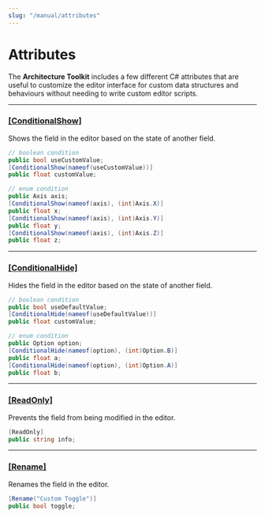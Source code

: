 ```yaml
---
slug: "/manual/attributes"
---
```


# Attributes

The **Architecture Toolkit** includes a few different C# attributes that are useful to customize the editor interface for custom data structures and behaviours without needing to write custom editor scripts.

<hr/>

### [[ConditionalShow]](/api/Zigurous.Architecture/ConditionalShowAttribute)

Shows the field in the editor based on the state of another field.

```csharp
// boolean condition
public bool useCustomValue;
[ConditionalShow(nameof(useCustomValue))]
public float customValue;
```
```csharp
// enum condition
public Axis axis;
[ConditionalShow(nameof(axis), (int)Axis.X)]
public float x;
[ConditionalShow(nameof(axis), (int)Axis.Y)]
public float y;
[ConditionalShow(nameof(axis), (int)Axis.Z)]
public float z;
```

<hr/>

### [[ConditionalHide]](/api/Zigurous.Architecture/ConditionalHideAttribute)

Hides the field in the editor based on the state of another field.

```csharp
// boolean condition
public bool useDefaultValue;
[ConditionalHide(nameof(useDefaultValue))]
public float customValue;
```
```csharp
// enum condition
public Option option;
[ConditionalHide(nameof(option), (int)Option.B)]
public float a;
[ConditionalHide(nameof(option), (int)Option.A)]
public float b;
```

<hr/>

### [[ReadOnly]](/api/Zigurous.Architecture/ReadOnlyAttribute)

Prevents the field from being modified in the editor.

```csharp
[ReadOnly]
public string info;
```

<hr/>

### [[Rename]](/api/Zigurous.Architecture/RenameAttribute)

Renames the field in the editor.

```csharp
[Rename("Custom Toggle")]
public bool toggle;
```

